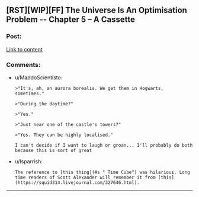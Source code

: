 ## [RST][WIP][FF] The Universe Is An Optimisation Problem -- Chapter 5 – A Cassette

### Post:

[Link to content](https://www.reddit.com/r/TUIAOP/comments/81bf6k/the_universe_is_an_optimisation_problem_ch_5_the/)

### Comments:

- u/MaddoScientisto:
  ```
  >"It's, ah, an aurora borealis. We get them in Hogwarts, sometimes."

  >"During the daytime?"

  >"Yes."

  >"Just near one of the castle's towers?"

  >"Yes. They can be highly localised."

  I can't decide if I want to laugh or groan... I'll probably do both because this is sort of great
  ```

- u/lsparrish:
  ```
  The reference to [this thing](#s " Time Cube") was hilarious. Long time readers of Scott Alexander will remember it from [this](https://squid314.livejournal.com/327646.html).
  ```

---

